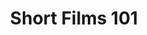 ---
layout: course
title: Short Films 101
educator: Seth Worley
image: /assets/images/courses/short-films-101.jpg
course_url: https://www.mzed.com/courses/short-films-101
description: Learn to create award-winning short films, from finding your voice through post-production and building an audience.
lessons: 15
runtime: 1h 6m
position: 35
topics: directing, filmmaking
show_stats: true
show_pricing: true
--- 